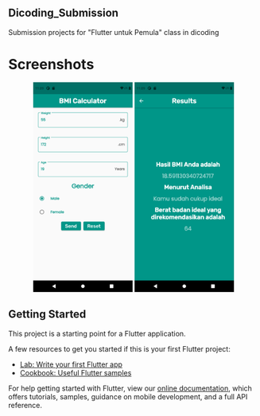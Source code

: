 ## Dicoding_Submission

Submission projects for "Flutter untuk Pemula" class in dicoding

# Screenshots
<p align="center">
  <img width="200" src="screenshots/bmi1.png">
  <img width="200" src="screenshots/bmi2.png">
</p>

## Getting Started

This project is a starting point for a Flutter application.

A few resources to get you started if this is your first Flutter project:

- [Lab: Write your first Flutter app](https://flutter.dev/docs/get-started/codelab)
- [Cookbook: Useful Flutter samples](https://flutter.dev/docs/cookbook)

For help getting started with Flutter, view our
[online documentation](https://flutter.dev/docs), which offers tutorials,
samples, guidance on mobile development, and a full API reference.
